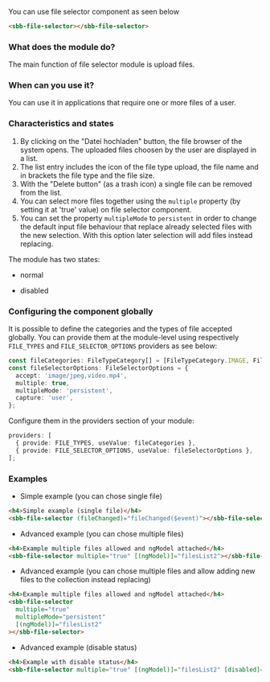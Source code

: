 You can use file selector component as seen below

```html
<sbb-file-selector></sbb-file-selector>
```

### What does the module do?

The main function of file selector module is upload files.

### When can you use it?

You can use it in applications that require one or more files of a user.

### Characteristics and states

1. By clicking on the "Datei hochladen" button, the file browser of the system opens.
   The uploaded files choosen by the user are displayed in a list.
2. The list entry includes the icon of the file type upload, the file name and in brackets
   the file type and the file size.
3. With the "Delete button" (as a trash icon) a single file can be removed from the list.
4. You can select more files together using the `multiple` property (by setting it at 'true' value)
   on file selector component.
5. You can set the property `multipleMode` to `persistent` in order to change the default
   input file behaviour that replace already selected files with the new selection. With
   this option later selection will add files instead replacing.

The module has two states:

- normal

- disabled

### Configuring the component globally

It is possible to define the categories and the types of file accepted globally.
You can provide them at the module-level using respectively `FILE_TYPES` and
`FILE_SELECTOR_OPTIONS` providers as see below:

```ts
const fileCategories: FileTypeCategory[] = [FileTypeCategory.IMAGE, FileTypeCategory.VIDEO];
const fileSelectorOptions: FileSelectorOptions = {
  accept: 'image/jpeg,video.mp4',
  multiple: true,
  multipleMode: 'persistent',
  capture: 'user',
};
```

Configure them in the providers section of your module:

```ts
providers: [
  { provide: FILE_TYPES, useValue: fileCategories },
  { provide: FILE_SELECTOR_OPTIONS, useValue: fileSelectorOptions },
];
```

### Examples

- Simple example (you can chose single file)

```html
<h4>Simple example (single file)</h4>
<sbb-file-selector (fileChanged)="fileChanged($event)"></sbb-file-selector>
```

- Advanced example (you can chose multiple files)

```html
<h4>Example multiple files allowed and ngModel attached</h4>
<sbb-file-selector multiple="true" [(ngModel)]="filesList2"></sbb-file-selector>
```

- Advanced example (you can chose multiple files and allow adding new files to the collection instead replacing)

```html
<h4>Example multiple files allowed and ngModel attached</h4>
<sbb-file-selector
  multiple="true"
  multipleMode="persistent"
  [(ngModel)]="filesList2"
></sbb-file-selector>
```

- Advanced example (disable status)

```html
<h4>Example with disable status</h4>
<sbb-file-selector multiple="true" [(ngModel)]="filesList2" [disabled]="true"></sbb-file-selector>
```
